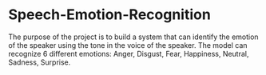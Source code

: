 # Speech-Emotion-Recognition
The purpose of the project is to build a system that can identify the emotion of the speaker using the tone in the voice of the speaker. The model can recognize 6 different emotions: Anger, Disgust, Fear, Happiness, Neutral, Sadness, Surprise.
